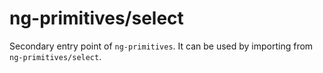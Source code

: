 # ng-primitives/select

Secondary entry point of `ng-primitives`. It can be used by importing from `ng-primitives/select`.
